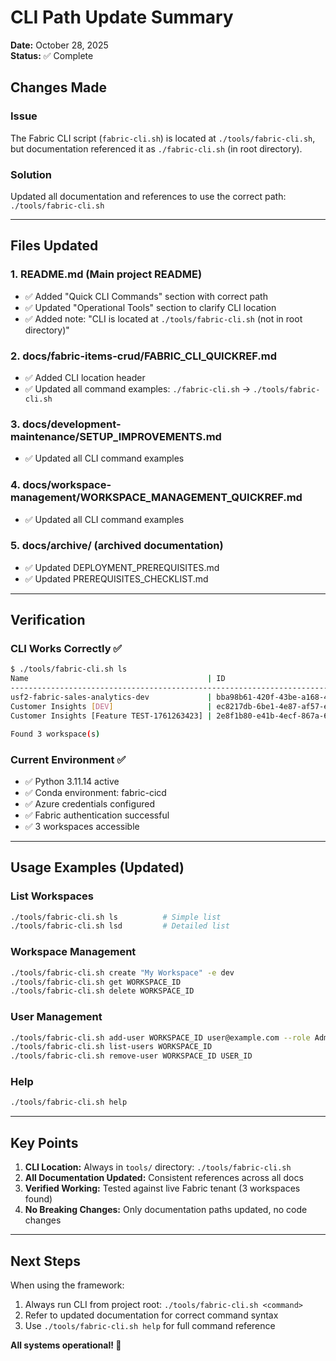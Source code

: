 # CLI Path Update Summary

**Date:** October 28, 2025  
**Status:** ✅ Complete

## Changes Made

### Issue
The Fabric CLI script (`fabric-cli.sh`) is located at `./tools/fabric-cli.sh`, but documentation referenced it as `./fabric-cli.sh` (in root directory).

### Solution
Updated all documentation and references to use the correct path: `./tools/fabric-cli.sh`

---

## Files Updated

### 1. **README.md** (Main project README)
- ✅ Added "Quick CLI Commands" section with correct path
- ✅ Updated "Operational Tools" section to clarify CLI location
- ✅ Added note: "CLI is located at `./tools/fabric-cli.sh` (not in root directory)"

### 2. **docs/fabric-items-crud/FABRIC_CLI_QUICKREF.md**
- ✅ Added CLI location header
- ✅ Updated all command examples: `./fabric-cli.sh` → `./tools/fabric-cli.sh`

### 3. **docs/development-maintenance/SETUP_IMPROVEMENTS.md**
- ✅ Updated all CLI command examples

### 4. **docs/workspace-management/WORKSPACE_MANAGEMENT_QUICKREF.md**
- ✅ Updated all CLI command examples

### 5. **docs/archive/** (archived documentation)
- ✅ Updated DEPLOYMENT_PREREQUISITES.md
- ✅ Updated PREREQUISITES_CHECKLIST.md

---

## Verification

### CLI Works Correctly ✅
```bash
$ ./tools/fabric-cli.sh ls
Name                                        | ID                                   | Type     
----------------------------------------------------------------------------------------------
usf2-fabric-sales-analytics-dev             | bba98b61-420f-43be-a168-42124d32180d | Workspace
Customer Insights [DEV]                     | ec8217db-6be1-4e87-af57-e166ada0804b | Workspace
Customer Insights [Feature TEST-1761263423] | 2e8f1b80-e41b-4ecf-867a-6f443a845e72 | Workspace

Found 3 workspace(s)
```

### Current Environment ✅
- ✅ Python 3.11.14 active
- ✅ Conda environment: fabric-cicd
- ✅ Azure credentials configured
- ✅ Fabric authentication successful
- ✅ 3 workspaces accessible

---

## Usage Examples (Updated)

### List Workspaces
```bash
./tools/fabric-cli.sh ls          # Simple list
./tools/fabric-cli.sh lsd         # Detailed list
```

### Workspace Management
```bash
./tools/fabric-cli.sh create "My Workspace" -e dev
./tools/fabric-cli.sh get WORKSPACE_ID
./tools/fabric-cli.sh delete WORKSPACE_ID
```

### User Management
```bash
./tools/fabric-cli.sh add-user WORKSPACE_ID user@example.com --role Admin
./tools/fabric-cli.sh list-users WORKSPACE_ID
./tools/fabric-cli.sh remove-user WORKSPACE_ID USER_ID
```

### Help
```bash
./tools/fabric-cli.sh help
```

---

## Key Points

1. **CLI Location:** Always in `tools/` directory: `./tools/fabric-cli.sh`
2. **All Documentation Updated:** Consistent references across all docs
3. **Verified Working:** Tested against live Fabric tenant (3 workspaces found)
4. **No Breaking Changes:** Only documentation paths updated, no code changes

---

## Next Steps

When using the framework:
1. Always run CLI from project root: `./tools/fabric-cli.sh <command>`
2. Refer to updated documentation for correct command syntax
3. Use `./tools/fabric-cli.sh help` for full command reference

**All systems operational! 🚀**
